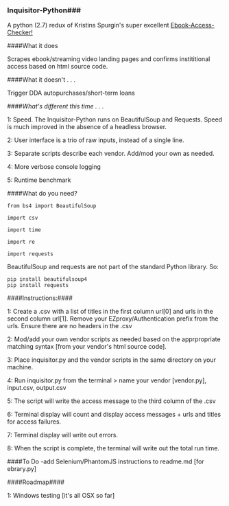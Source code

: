 ### Inquisitor-Python###

A python (2.7) redux of Kristins Spurgin's super excellent <a href="https://github.com/UNC-Libraries/Ebook-Access-Checker">Ebook-Access-Checker!</a>

####What it does

Scrapes ebook/streaming video landing pages and confirms instititional access based on html source code. 

####What it doesn't . . . 

Trigger DDA autopurchases/short-term loans

####*What's different this time . . .*

1: Speed. The Inquisitor-Python runs on BeautifulSoup and Requests. Speed is much improved in the absence of a headless browser.

2: User interface is a trio of raw inputs, instead of a single line.

3: Separate scripts describe each vendor. Add/mod your own as needed.

4: More verbose console logging

5: Runtime benchmark
  
	
####What do you need?

	from bs4 import BeautifulSoup 

	import csv

	import time

	import re 

	import requests 
	
BeautifulSoup and requests are not part of the standard Python library. So:

	pip install beautifulsoup4
	pip install requests
  
####Instructions:####

1: Create a .csv with a list of titles in the first column 	url[0] 
and urls in the second column 	url[1]. Remove your EZproxy/Authentication prefix from the urls.
Ensure there are no headers in the .csv

2: Mod/add your own vendor scripts as needed based on the apprpropriate matching syntax [from your vendor's html source code].

3: Place inquisitor.py and the vendor scripts in the same directory on your machine.

4: Run inquisitor.py from the terminal > name your vendor [vendor.py],  input.csv,  output.csv

5: The script will write the access message to the third column of the .csv

6: Terminal display will count and display access messages + urls and titles for access failures.

7: Terminal display will write out errors.

8: When the script is complete, the terminal will write out the total run time.

####To Do
-add Selenium/PhantomJS instructions to readme.md [for ebrary.py]

####Roadmap####

1: Windows testing [it's all OSX so far]


